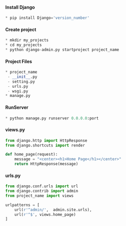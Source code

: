 #### Install Django
```python
* pip install Django='version_number'
```

#### Create project

```python
* mkdir my_projects
* cd my_projects
* python django-admin.py startproject project_name
```

#### Project Files
```python
* project_name
 - __init__.py
 - setting.py
 - urls.py
 - wsgi.py
* manage.py
```
#### RunServer
```python
* python manage.py runserver 0.0.0.0:port
```

#### views.py
```python
from django.http import HttpResponse
from django.shortcuts import render

def home_page(request):
	message = "<center><h1>Home Page</h1></center>"
	return HttpResponse(message)
```

#### urls.py
```python
from django.conf.urls import url
from django.contrib import admin
from project_name import views

urlpatterns = [
    url(r'^admin/',  admin.site.urls),
    url(r'^$', views.home_page)
]
```
